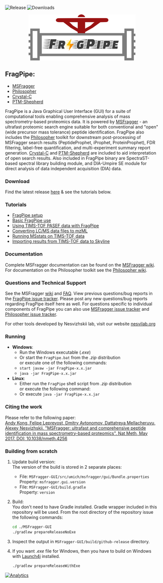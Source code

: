 ![Release](https://img.shields.io/github/release/Nesvilab/FragPipe.svg) ![Downloads](https://img.shields.io/github/downloads/Nesvilab/FragPipe/total.svg)

<div align="center">
<img src="frag-pipe/images/fragpipe-01.png" width="350px"/>
</div>

## FragPipe:
- [MSFragger](https://msfragger.nesvilab.org/)
- [Philosopher](https://philosopher.nesvilab.org/)
- [Crystal-C](https://www.nesvilab.org/Crystal-C/)
- [PTM-Shepherd](https://github.com/Nesvilab/PTM-Shepherd)

FragPipe is a Java Graphical User Interface (GUI) for a suite of computational tools enabling comprehensive analysis of mass spectrometry-based proteomics data. It is powered by [MSFragger](https://msfragger.nesvilab.org/) - an ultrafast proteomic search engine suitable for both conventional and "open" (wide precursor mass tolerance) peptide identification. FragPipe also includes the [Philosopher](https://nesvilab.github.io/philosopher/) toolkit for downstream post-processing of MSFragger search results (PeptideProphet, iProphet, ProteinProphet), FDR filtering, label-free quantification, and multi-experiment summary report generation. [Crystal-C](https://www.nesvilab.org/Crystal-C/) and [PTM-Shepherd](https://github.com/Nesvilab/PTM-Shepherd) are included to aid interpretation of open search results. Also included in FragPipe binary are SpectraST-based spectral library building module, and DIA-Umpire SE module for direct analysis of data independent acquisition (DIA) data. 


### Download
Find the latest release [here](https://github.com/Nesvilab/FragPipe/releases) & see the tutorials below.


### Tutorials
- [FragPipe setup](https://msfragger.nesvilab.org/tutorial_setup_fragpipe.html)
- [Basic FragPipe use](https://msfragger.nesvilab.org/tutorial_fragpipe.html)
- [Using TIMS-TOF PASEF data with FragPipe](https://msfragger.nesvilab.org/tutorial_fragpipe_pasef.html)
- [Converting LC/MS data files to mzML](https://msfragger.nesvilab.org/tutorial_convert.html)
- [Running MSstats on TIMS-TOF data](https://msfragger.nesvilab.org/tutorial_msstats.html)
- [Importing results from TIMS-TOF data to Skyline](https://msfragger.nesvilab.org/tutorial_pasef_skyline.html)

### Documentation
Complete MSFragger documentation can be found on the [MSFragger wiki](https://github.com/Nesvilab/MSFragger/wiki).
For documentation on the Philosopher toolkit see the [Philosopher wiki](https://github.com/Nesvilab/philosopher/wiki).

### Questions and Technical Support
See the MSFragger [wiki](https://github.com/Nesvilab/MSFragger/wiki) and [FAQ](https://github.com/Nesvilab/MSFragger/wiki/Frequently-Asked-Questions). View previous questions/bug reports in the
[FragPipe issue tracker](https://github.com/Nesvilab/FragPipe/issues). Please post any new questions/bug reports regarding FragPipe itself here as well.
For questions specific to individual components of FragPipe you can also
use [MSFragger issue tracker](https://github.com/Nesvilab/MSFragger/issues)
and [Philosopher issue tracker](https://github.com/Nesvilab/philosopher/issues).


For other tools developed by Nesvizhskii lab, visit our website 
[nesvilab.org](http://www.nesvilab.org)

### Running
- **Windows**:
  - Run the Windows executable (*.exe*)
  - Or start the `FragPipe.bat` from the *.zip* distribution  
  or execute one of the following commands:
  - `start javaw -jar FragPipe-x.x.jar`
  - `java -jar FragPipe-x.x.jar`
- **Linux**:
  - Either run the `FragPipe` shell script from *.zip* distribution  
  or execute the following command:
  - Or execute `java -jar FragPipe-x.x.jar`

### Citing the work
Please refer to the following paper:  
[Andy Kong, Felipe Leprevost, Dmitry Avtonomov, Dattatreya Mellacheruvu, Alexey Nesvizhskii. "MSFragger: ultrafast and comprehensive peptide identification in mass spectrometry-based proteomics". Nat Meth, May 2017. DOI: 10.1038/nmeth.4256](http://dx.doi.org/10.1038/nmeth.4256)

### Building from scratch

1. Update build version:  
The version of the build is stored in 2 separate places:  
    - File: `MSFragger-GUI/src/umich/msfragger/gui/Bundle.properties`  
      Property: `msfragger.gui.version`
    - File: `MSFragger-GUI/build.gradle`  
      Property: `version`
2. Build:  
You don't need to have Gradle installed. Gradle wrapper included in this repository will be used. From the root directory of the repository issue the following commands:

    ```bash
    cd ./MSFragger-GUI
    ./gradlew prepareReleaseNoExe
    ```
3. Inspect the output in `MSFragger-GUI/build/github-release` directory.
4. If you want *.exe* file for Windows, then you have to build on Windows with [Launch4j](http://launch4j.sourceforge.net/) installed.
    ```bash
    ./gradlew prepareReleaseWithExe
    ```

[![Analytics](https://ga-beacon-nocache.appspot.com/UA-5572974-15/github/chhh/msfragger-gui/landing-page?flat&useReferer)](https://github.com/igrigorik/ga-beacon)
